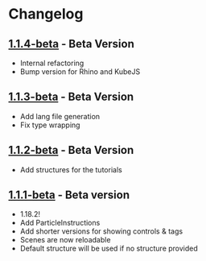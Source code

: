 # Changelog

## [1.1.4-beta] - Beta Version
- Internal refactoring
- Bump version for Rhino and KubeJS

## [1.1.3-beta] - Beta Version
- Add lang file generation
- Fix type wrapping

## [1.1.2-beta] - Beta Version
- Add structures for the tutorials

## [1.1.1-beta] - Beta version
- 1.18.2!
- Add ParticleInstructions
- Add shorter versions for showing controls & tags
- Scenes are now reloadable
- Default structure will be used if no structure provided

<!-- Versions -->
[1.1.4-beta]: https://github.com/AlmostReliable/ponderjs/releases/tag/v1.18-1.1.4-beta
[1.1.3-beta]: https://github.com/AlmostReliable/ponderjs/releases/tag/v1.18-1.1.3-beta
[1.1.2-beta]: https://github.com/AlmostReliable/ponderjs/releases/tag/v1.18-1.1.2-beta
[1.1.1-beta]: https://github.com/AlmostReliable/ponderjs/releases/tag/v1.18-1.1.1-beta
